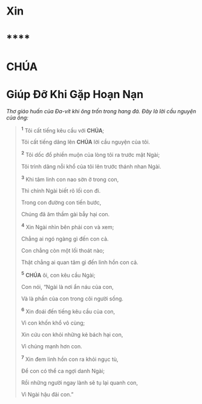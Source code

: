 # Xin

# ****

# CHÚA

# Giúp Đỡ Khi Gặp Hoạn Nạn
*Thơ giáo huấn của Đa-vít khi ông trốn trong hang đá. Đây là lời cầu nguyện của ông:*

> <sup><b>1</b></sup> Tôi cất tiếng kêu cầu với **CHÚA**;
>
> Tôi cất tiếng dâng lên **CHÚA** lời cầu nguyện của tôi.
>
> <sup><b>2</b></sup> Tôi dốc đổ phiền muộn của lòng tôi ra trước mặt Ngài;
>
> Tôi trình dâng nỗi khổ của tôi lên trước thánh nhan Ngài.
>
> <sup><b>3</b></sup> Khi tâm linh con nao sờn ở trong con,
>
> Thì chính Ngài biết rõ lối con đi.
>
> Trong con đường con tiến bước,
>
> Chúng đã âm thầm gài bẫy hại con.
>
> <sup><b>4</b></sup> Xin Ngài nhìn bên phải con và xem;
>
> Chẳng ai ngó ngàng gì đến con cả.
>
> Con chẳng còn một lối thoát nào;
>
> Thật chẳng ai quan tâm gì đến linh hồn con cả.
>
> <sup><b>5</b></sup> **CHÚA** ôi, con kêu cầu Ngài;
>
> Con nói, “Ngài là nơi ẩn náu của con,
>
> Và là phần của con trong cõi người sống.
>
> <sup><b>6</b></sup> Xin đoái đến tiếng kêu cầu của con,
>
> Vì con khốn khổ vô cùng;
>
> Xin cứu con khỏi những kẻ bách hại con,
>
> Vì chúng mạnh hơn con.
>
> <sup><b>7</b></sup> Xin đem linh hồn con ra khỏi ngục tù,
>
> Để con có thể ca ngợi danh Ngài;
>
> Rồi những người ngay lành sẽ tụ lại quanh con,
>
> Vì Ngài hậu đãi con.”